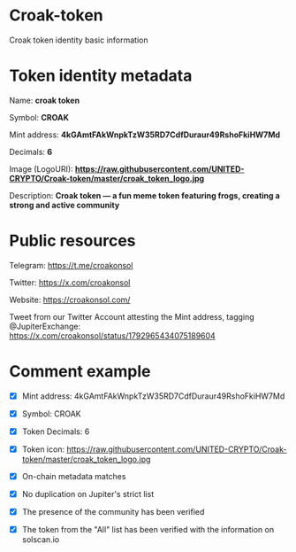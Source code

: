 # Croak-token
Croak token identity basic information

# Token identity metadata
Name: **croak token**

Symbol: **CROAK**

Mint address: **4kGAmtFAkWnpkTzW35RD7CdfDuraur49RshoFkiHW7Md**

Decimals: **6**

Image (LogoURI): **https://raw.githubusercontent.com/UNITED-CRYPTO/Croak-token/master/croak_token_logo.jpg**

Description: **Croak token — a fun meme token featuring frogs, creating a strong and active community**

# Public resources
Telegram: https://t.me/croakonsol

Twitter: https://x.com/croakonsol

Website: https://croakonsol.com/

Tweet from our Twitter Account attesting the Mint address, tagging @JupiterExchange: https://x.com/croakonsol/status/1792965434075189604

# Comment example
- [x] Mint address: 4kGAmtFAkWnpkTzW35RD7CdfDuraur49RshoFkiHW7Md

- [x] Symbol: CROAK

- [x] Token Decimals: 6

- [x] Token icon: https://raw.githubusercontent.com/UNITED-CRYPTO/Croak-token/master/croak_token_logo.jpg

- [x] On-chain metadata matches

- [x] No duplication on Jupiter's strict list

- [x] The presence of the community has been verified
      
- [x] The token from the "All" list has been verified with the information on solscan.io
